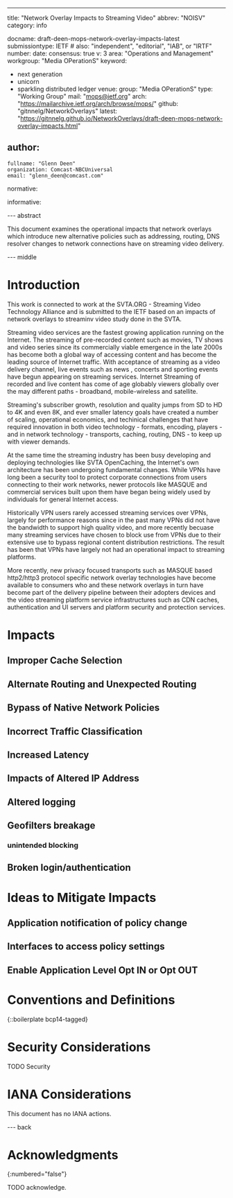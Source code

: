 ---
title: "Network Overlay Impacts to Streaming Video"
abbrev: "NOISV"
category: info

docname: draft-deen-mops-network-overlay-impacts-latest
submissiontype: IETF  # also: "independent", "editorial", "IAB", or "IRTF"
number:
date:
consensus: true
v: 3
area: "Operations and Management"
workgroup: "Media OPerationS"
keyword:
 - next generation
 - unicorn
 - sparkling distributed ledger
venue:
  group: "Media OPerationS"
  type: "Working Group"
  mail: "mops@ietf.org"
  arch: "https://mailarchive.ietf.org/arch/browse/mops/"
  github: "gitnnelg/NetworkOverlays"
  latest: "https://gitnnelg.github.io/NetworkOverlays/draft-deen-mops-network-overlay-impacts.html"

author:
 -
    fullname: "Glenn Deen"
    organization: Comcast-NBCUniversal
    email: "glenn_deen@comcast.com"

normative:

informative:


--- abstract

This document examines the operational impacts that network overlays which introduce new alternative policies such as addressing, routing, DNS resolver changes to network connections have on streaming video delivery.

--- middle

# Introduction

This work is connected to work at the SVTA.ORG - Streaming Video Technology Alliance and is submitted to the IETF based on an impacts of network overlays to streaminv video study done in the SVTA.

Streaming video services are the fastest growing application running on the Internet.   The streaming of pre-recorded content such as movies, TV shows and video series since its commercially viable emergence in the late 2000s has become both a global way of accessing content and has become the leading source of Internet traffic.    With acceptance of streaming as a video delivery channel, live events such as news , concerts and sporting events have begun appearing on streaming services.  Internet Streaming of recorded and live content has come of age globably viewers globally over the may different paths - broadband, mobile-wireless and satellite.

Streaming's subscriber growth, resolution and quality jumps from SD to HD to 4K and even 8K, and ever smaller latency goals have created a number of scaling, operational economics, and techinical challenges that have required innovation in both video technology - formats, encoding, players - and in network technology - transports, caching, routing, DNS - to keep up with viewer demands.

At the same time the streaming industry has been busy developing and deploying technologies like SVTA OpenCaching, the Internet's own architecture has been undergoing fundamental changes.  While VPNs have long been a security tool to protect corporate connections from users connecting to their work networks, newer protocols like MASQUE and commercial services built upon them have began being widely used by individuals for general Internet access. 

Historically VPN users rarely accessed streaming services over VPNs, largely for performance reasons since in the past many VPNs did not have the bandwidth to support high quality video, and more recently becuase many streaming services have chosen to block use from VPNs due to their extensive use to bypass regional content distribution restrictions.    The result has been that VPNs have largely not had an operational impact to streaming platforms.

More recently, new privacy focused transports such as MASQUE based http2/http3 protocol specific network overlay technologies have become available to consumers who and these network overlays in turn have become part of the delivery pipeline between their adopters devices and the video streaming platform service infrastructures such as CDN caches, authentication and UI servers and platform security and protection services.

# Impacts

## Improper Cache Selection

## Alternate Routing and Unexpected Routing

## Bypass of Native Network Policies

## Incorrect Traffic Classification

## Increased Latency

## Impacts of Altered IP Address

## Altered logging

## Geofilters breakage

### unintended blocking

## Broken login/authentication

# Ideas to Mitigate Impacts

## Application notification of policy change

## Interfaces to access policy settings

## Enable Application Level Opt IN or Opt OUT


# Conventions and Definitions

{::boilerplate bcp14-tagged}


# Security Considerations

TODO Security


# IANA Considerations

This document has no IANA actions.


--- back

# Acknowledgments
{:numbered="false"}

TODO acknowledge.
